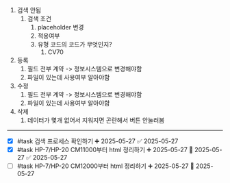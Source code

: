 1. 검색 안됨
	1. 검색 조건
		1. placeholder 변경
		2. 적용여부
		3. 유형 코드의 코드가 무엇인지?
			1. CV70
2. 등록
	1. 필드 전부 계약 -> 정보시스템으로 변경해야함
	2. 파일이 있는데 사용여부 알아야함
3. 수정
	1. 필드 전부 계약 -> 정보시스템으로 변경해야함
	2. 파일이 있는데 사용여부 알아야함
4. 삭제
	1. 데이터가 몇개 없어서 지워지면 곤란해서 버튼 안눌러봄

****
- [x] #task 검색 프로세스 확인하기 ➕ 2025-05-27 ✅ 2025-05-27
- [x] #task HP-7/HP-20 CM11000부터 html 정리하기 ➕ 2025-05-27 🛫 2025-05-27 ✅ 2025-05-27
- [ ] #task HP-7/HP-20 CM12000부터 html 정리하기 ➕ 2025-05-27 🛫 2025-05-27